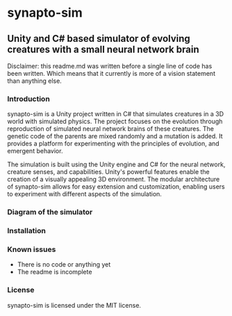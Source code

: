 # synapto-sim
## Unity and C# based simulator of evolving creatures with a small neural network brain

Disclaimer: this readme.md was written before a single line of code has been written. Which means that it currently is more of a vision statement than anything else.

### Introduction
synapto-sim is a Unity project written in C# that simulates creatures in a 3D world with simulated physics. The project focuses on the evolution through reproduction of simulated neural network brains of these creatures. The genetic code of the parents are mixed randomly and a mutation is added. It provides a platform for experimenting with the principles of evolution, and emergent behavior.

The simulation is built using the Unity engine and C# for the neural network, creature senses, and capabilities. Unity's powerful features enable the creation of a visually appealing 3D environment. The modular architecture of synapto-sim allows for easy extension and customization, enabling users to experiment with different aspects of the simulation.

### Diagram of the simulator

### Installation

### Known issues
- There is no code or anything yet
- The readme is incomplete

### License
synapto-sim is licensed under the MIT license.
